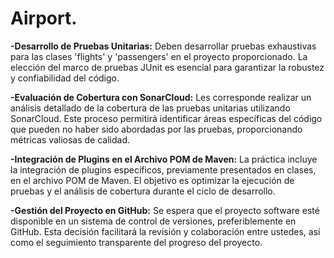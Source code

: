 # Airport.
**-Desarrollo de Pruebas Unitarias:** Deben desarrollar pruebas exhaustivas para las clases 'flights' y 'passengers' en el proyecto proporcionado. La elección del marco de pruebas JUnit es esencial para garantizar la robustez y confiabilidad del código.

**-Evaluación de Cobertura con SonarCloud:** Les corresponde realizar un análisis detallado de la cobertura de las pruebas unitarias utilizando SonarCloud. Este proceso permitirá identificar áreas específicas del código que pueden no haber sido abordadas por las pruebas, proporcionando métricas valiosas de calidad.

**-Integración de Plugins en el Archivo POM de Maven:** La práctica incluye la integración de plugins específicos, previamente presentados en clases, en el archivo POM de Maven. El objetivo es optimizar la ejecución de pruebas y el análisis de cobertura durante el ciclo de desarrollo.

**-Gestión del Proyecto en GitHub:** Se espera que el proyecto software esté disponible en un sistema de control de versiones, preferiblemente en GitHub. Esta decisión facilitará la revisión y colaboración entre ustedes, así como el seguimiento transparente del progreso del proyecto.
